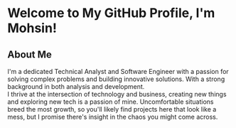 # Welcome to My GitHub Profile, I'm Mohsin!

## About Me

I'm a dedicated Technical Analyst and Software Engineer with a passion for solving complex problems and building innovative solutions. With a strong background in both analysis and development.\
I thrive at the intersection of technology and business, creating new things and exploring new tech is a passion of mine.
Uncomfortable situations breed the most growth, so you'll likely find projects here that look like a mess, but I promise there's insight in the chaos you might come across.
